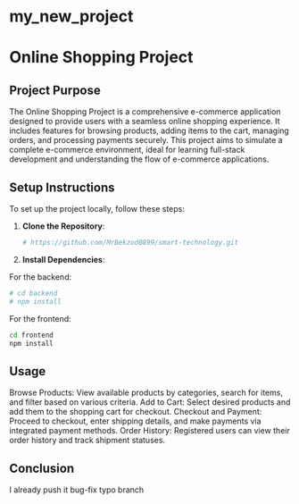 # my_new_project

# Online Shopping Project

## Project Purpose
The Online Shopping Project is a comprehensive e-commerce application designed to provide users with a seamless online shopping experience. It includes features for browsing products, adding items to the cart, managing orders, and processing payments securely. This project aims to simulate a complete e-commerce environment, ideal for learning full-stack development and understanding the flow of e-commerce applications.

## Setup Instructions
To set up the project locally, follow these steps:

1. **Clone the Repository**:
   ```bash
   # https://github.com/MrBekzod0899/smart-technology.git

2. **Install Dependencies**:

For the backend:
  ```bash
  # cd backend
  # npm install
 ```
For the frontend:
  ```bash
  cd frontend
  npm install
  ```

## Usage
Browse Products: View available products by categories, search for items, and filter based on various criteria.
Add to Cart: Select desired products and add them to the shopping cart for checkout.
Checkout and Payment: Proceed to checkout, enter shipping details, and make payments via integrated payment methods.
Order History: Registered users can view their order history and track shipment statuses.
## Conclusion
I already push it bug-fix typo branch